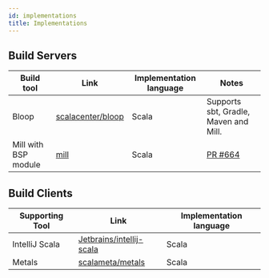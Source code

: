 ```yaml
---
id: implementations
title: Implementations
---
```


## Build Servers

| Build tool | Link                                                       | Implementation language | Notes                                 |
| ---------- | ---------------------------------------------------------- | ----------------------- | ------------------------------------- |
| Bloop      | [scalacenter/bloop](https://github.com/scalacenter/bloop/) | Scala                   | Supports sbt, Gradle, Maven and Mill. |
| Mill with BSP module | [mill](https://github.com/mill/) | Scala  | [PR #664](https://github.com/lihaoyi/mill/pull/664) |

## Build Clients

| Supporting Tool | Link                                                                    | Implementation language |
| --------------- | ----------------------------------------------------------------------- | ----------------------- |
| IntelliJ Scala  | [Jetbrains/intellij-scala](https://github.com/Jetbrains/intellij-scala) | Scala                   |
| Metals          | [scalameta/metals](https://github.com/scalameta/metals)                 | Scala                   |
